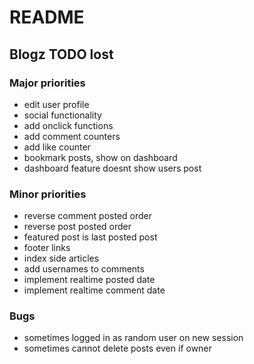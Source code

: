 # README
## Blogz TODO lost

### Major priorities
- edit user profile
- social functionality
- add onclick functions
- add comment counters
- add like counter
- bookmark posts, show on dashboard
- dashboard feature doesnt show users post


### Minor priorities
- reverse comment posted order
- reverse post posted order
- featured post is last posted post
- footer links
- index side articles
- add usernames to comments
- implement realtime posted date
- implement realtime comment date


### Bugs
- sometimes logged in as random user on new session
- sometimes cannot delete posts even if owner

